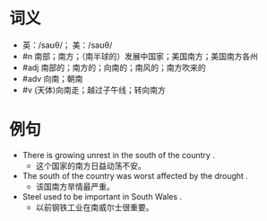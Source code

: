 # 词义
- 英：/saʊθ/； 美：/saʊθ/
- #n 南部；南方；（南半球的）发展中国家；美国南方；美国南方各州
- #adj 南部的；南方的；向南的；南风的；南方吹来的
- #adv 向南；朝南
- #v (天体)向南走；越过子午线；转向南方
# 例句
- There is growing unrest in the south of the country .
	- 这个国家的南方日益动荡不安。
- The south of the country was worst affected by the drought .
	- 该国南方旱情最严重。
- Steel used to be important in South Wales .
	- 以前钢铁工业在南威尔士很重要。
